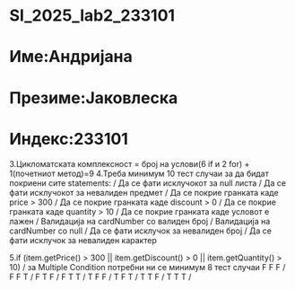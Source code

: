 # SI_2025_lab2_233101
# Име:Андријана
# Презиме:Јаковлеска
# Индекс:233101

3.Цикломатската комплексност = број на услови(6 if и 2 for) + 1(почетниот метод)=9
4.Треба минимум 10 тест случаи за да бидат покриени сите statements:
  / Да се фати исклучокот за null листа
  / Да се фати исклучокот за невалиден предмет
  / Да се покрие гранката каде price > 300
  / Да се покрие гранката каде discount > 0
  / Да се покрие гранката каде quantity > 10
  / Да се покрие гранката каде условот е лажен
  / Валидација на cardNumber со валиден број 
  / Валидација на cardNumber со null
  / Да се фати исклучок за невалиден број
  / Да се фати исклучок за невалиден карактер

  5.if (item.getPrice() > 300 || item.getDiscount() > 0 || item.getQuantity() > 10) / за Multiple Condition потребни ни се минимум 8 тест случаи
        	   F	                      F	                              F /
             F	                      F	                              T /
             F	                      T	                              F /
             F	                      T	                              T /
             T	                      F	                              F /
             T	                      F	                              T /
             T	                      T	                              F /
             T	                      T	                              T /
   
